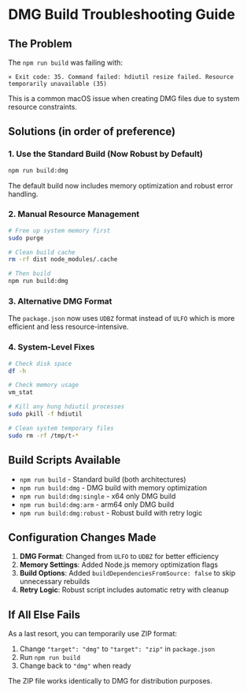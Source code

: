 # DMG Build Troubleshooting Guide

## The Problem

The `npm run build` was failing with:

```
⨯ Exit code: 35. Command failed: hdiutil resize failed. Resource temporarily unavailable (35)
```

This is a common macOS issue when creating DMG files due to system resource constraints.

## Solutions (in order of preference)

### 1. Use the Standard Build (Now Robust by Default)

```bash
npm run build:dmg
```

The default build now includes memory optimization and robust error handling.

### 2. Manual Resource Management

```bash
# Free up system memory first
sudo purge

# Clean build cache
rm -rf dist node_modules/.cache

# Then build
npm run build:dmg
```

### 3. Alternative DMG Format

The `package.json` now uses `UDBZ` format instead of `ULFO` which is more efficient and less resource-intensive.

### 4. System-Level Fixes

```bash
# Check disk space
df -h

# Check memory usage
vm_stat

# Kill any hung hdiutil processes
sudo pkill -f hdiutil

# Clean system temporary files
sudo rm -rf /tmp/t-*
```

## Build Scripts Available

- `npm run build` - Standard build (both architectures)
- `npm run build:dmg` - DMG build with memory optimization
- `npm run build:dmg:single` - x64 only DMG build
- `npm run build:dmg:arm` - arm64 only DMG build
- `npm run build:dmg:robust` - Robust build with retry logic

## Configuration Changes Made

1. **DMG Format**: Changed from `ULFO` to `UDBZ` for better efficiency
2. **Memory Settings**: Added Node.js memory optimization flags
3. **Build Options**: Added `buildDependenciesFromSource: false` to skip unnecessary rebuilds
4. **Retry Logic**: Robust script includes automatic retry with cleanup

## If All Else Fails

As a last resort, you can temporarily use ZIP format:

1. Change `"target": "dmg"` to `"target": "zip"` in `package.json`
2. Run `npm run build`
3. Change back to `"dmg"` when ready

The ZIP file works identically to DMG for distribution purposes.
